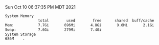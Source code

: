 Sun Oct 10 06:37:35 PM MDT 2021
```bash
System Memory
               total        used        free      shared  buff/cache   available
Mem:           7.7Gi       696Mi       4.8Gi       9.0Mi       2.1Gi       6.7Gi
Swap:          7.6Gi       279Mi       7.4Gi
System Storage
686M	.
```
```bash
